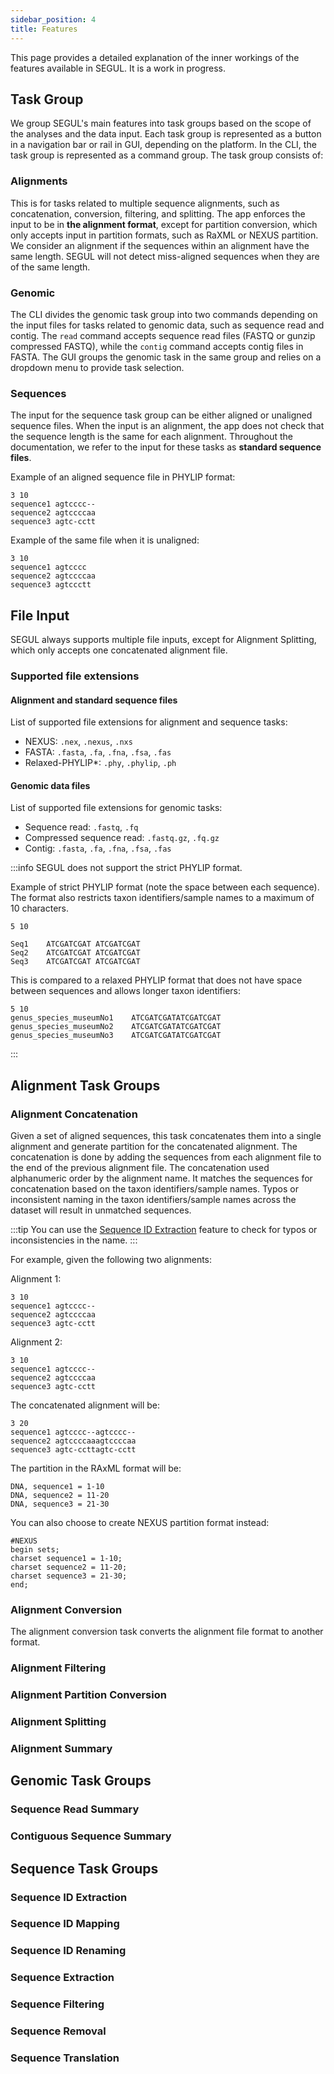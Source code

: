 ```yaml
---
sidebar_position: 4
title: Features
---
```


This page provides a detailed explanation of the inner workings of the features available in SEGUL. It is a work in progress.

## Task Group

We group SEGUL's main features into task groups based on the scope of the analyses and the data input. Each task group is represented as a button in a navigation bar or rail in GUI, depending on the platform. In the CLI, the task group is represented as a command group. The task group consists of:

### Alignments

This is for tasks related to multiple sequence alignments, such as concatenation, conversion, filtering, and splitting. The app enforces the input to be in **the alignment format**, except for partition conversion, which only accepts input in partition formats, such as RaXML or NEXUS partition. We consider an alignment if the sequences within an alignment have the same length. SEGUL will not detect miss-aligned sequences when they are of the same length.

### Genomic

The CLI divides the genomic task group into two commands depending on the input files for tasks related to genomic data, such as sequence read and contig. The `read` command accepts sequence read files (FASTQ or gunzip compressed FASTQ), while the `contig` command accepts contig files in FASTA. The GUI groups the genomic task in the same group and relies on a dropdown menu to provide task selection.

### Sequences

The input for the sequence task group can be either aligned or unaligned sequence files. When the input is an alignment, the app does not check that the sequence length is the same for each alignment. Throughout the documentation, we refer to the input for these tasks as **standard sequence files**.

Example of an aligned sequence file in PHYLIP format:

```plaintext
3 10
sequence1 agtcccc--
sequence2 agtccccaa
sequence3 agtc-cctt
```

Example of the same file when it is unaligned:

```plaintext
3 10
sequence1 agtcccc
sequence2 agtccccaa
sequence3 agtccctt
```

## File Input

SEGUL always supports multiple file inputs, except for Alignment Splitting, which only accepts one concatenated alignment file.

### Supported file extensions

#### Alignment and standard sequence files

List of supported file extensions for alignment and sequence tasks:

- NEXUS: `.nex`, `.nexus`, `.nxs`
- FASTA: `.fasta`, `.fa`, `.fna`, `.fsa`, `.fas`
- Relaxed-PHYLIP*: `.phy`, `.phylip`, `.ph`

#### Genomic data files

List of supported file extensions for genomic tasks:

- Sequence read: `.fastq`, `.fq`
- Compressed sequence read: `.fastq.gz`, `.fq.gz`
- Contig: `.fasta`, `.fa`, `.fna`, `.fsa`, `.fas`

:::info
SEGUL does not support the strict PHYLIP format.

Example of strict PHYLIP format (note the space between each sequence). The format also restricts taxon identifiers/sample names to a maximum of 10 characters.

```plaintext
5 10

Seq1    ATCGATCGAT ATCGATCGAT
Seq2    ATCGATCGAT ATCGATCGAT
Seq3    ATCGATCGAT ATCGATCGAT
```

This is compared to a relaxed PHYLIP format that does not have space between sequences and allows longer taxon identifiers:

```plaintext
5 10
genus_species_museumNo1    ATCGATCGATATCGATCGAT
genus_species_museumNo2    ATCGATCGATATCGATCGAT
genus_species_museumNo3    ATCGATCGATATCGATCGAT
```

:::

## Alignment Task Groups

### Alignment Concatenation

Given a set of aligned sequences, this task concatenates them into a single alignment and generate partition for the concatenated alignment. The concatenation is done by adding the sequences from each alignment file to the end of the previous alignment file. The concatenation used alphanumeric order by the alignment name. It matches the sequences for concatenation based on the taxon identifiers/sample names. Typos or inconsistent naming in the taxon identifiers/sample names across the dataset will result in unmatched sequences.

:::tip
You can use the [Sequence ID Extraction](#sequence-id-extraction) feature to check for typos or inconsistencies in the name.
:::

For example, given the following two alignments:

Alignment 1:

```plaintext
3 10
sequence1 agtcccc--
sequence2 agtccccaa
sequence3 agtc-cctt
```

Alignment 2:

```plaintext
3 10
sequence1 agtcccc--
sequence2 agtccccaa
sequence3 agtc-cctt
```

The concatenated alignment will be:

```plaintext
3 20
sequence1 agtcccc--agtcccc--
sequence2 agtccccaaagtccccaa
sequence3 agtc-ccttagtc-cctt
```

The partition in the RAxML format will be:

```plaintext
DNA, sequence1 = 1-10
DNA, sequence2 = 11-20
DNA, sequence3 = 21-30
```

You can also choose to create NEXUS partition format instead:

```plaintext
#NEXUS
begin sets;
charset sequence1 = 1-10;
charset sequence2 = 11-20;
charset sequence3 = 21-30;
end;
```

### Alignment Conversion

The alignment conversion task converts the alignment file format to another format.

### Alignment Filtering

### Alignment Partition Conversion

### Alignment Splitting

### Alignment Summary

## Genomic Task Groups

### Sequence Read Summary

### Contiguous Sequence Summary

## Sequence Task Groups

### Sequence ID Extraction

### Sequence ID Mapping

### Sequence ID Renaming

### Sequence Extraction

### Sequence Filtering

### Sequence Removal

### Sequence Translation
